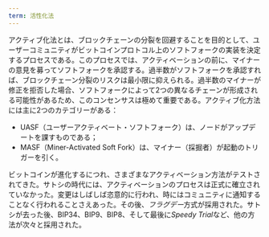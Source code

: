 ```yaml
---
term: 活性化法
---
```

アクティブ化法とは、ブロックチェーンの分裂を回避することを目的として、ユーザーコミュニティがビットコインプロトコル上のソフトフォークの実装を決定するプロセスである。このプロセスでは、アクティベーションの前に、マイナーの意見を募ってソフトフォークを承認する。過半数がソフトフォークを承認すれば、ブロックチェーン分裂のリスクは最小限に抑えられる。過半数のマイナーが修正を拒否した場合、ソフトフォークによって2つの異なるチェーンが形成される可能性があるため、このコンセンサスは極めて重要である。アクティブ化方法には主に2つのカテゴリーがある：


- UASF（ユーザーアクティベート・ソフトフォーク）は、ノードがアップデートを課すものである；
- MASF（Miner-Activated Soft Fork）は、マイナー（採掘者）が起動のトリガーを引く。

ビットコインが進化するにつれ、さまざまなアクティベーション方法がテストされてきた。サトシの時代には、アクティベーションのプロセスは正式に確立されていなかった。変更はしばしば恣意的に行われ、時にはコミュニティに通知することなく行われることさえあった。その後、*フラグデー*方式が採用された。サトシが去った後、BIP34、BIP9、BIP8、そして最後に*Speedy Trial*など、他の方法が次々と採用された。